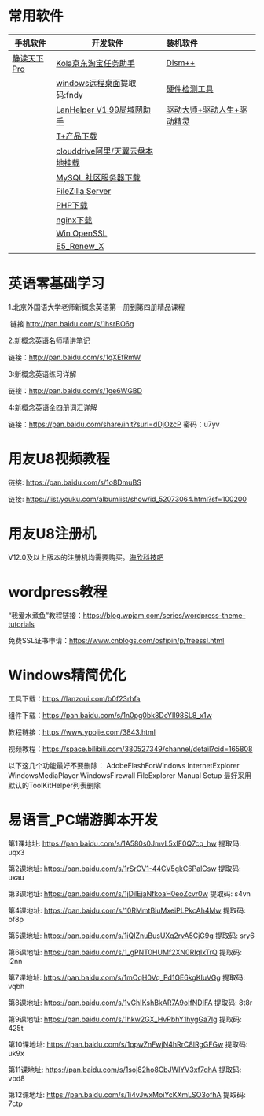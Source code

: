 # 常用软件

| 手机软件                                               | 开发软件                                                     | 装机软件                                                     |
| ------------------------------------------------------ | ------------------------------------------------------------ | :----------------------------------------------------------- |
| [静读天下Pro ](https://wwi.lanzout.com/b046g1god#d5tk) | [Kola京东淘宝任务助手 ](https://disk.lanzoum.com/b0c2sg3tg)  | [Dism++](https://www.chuyu.me/zh-Hans/index.html)            |
|                                                        | [windows远程桌面](https://pan.baidu.com/s/1oHyQW9uNqH9Ittjkv1yNLw)提取码:fndy | [硬件检测工具](https://pan.lanzoux.com/b0f1dp0mh)            |
|                                                        | [LanHelper V1.99局域网助手](https://www.jb51.net/softs/19766.html) | [驱动大师+驱动人生+驱动精灵](https://clamowo.lanzouy.com/b05ajvsla) |
|                                                        | [T+产品下载](https://service.chanjet.com/product/goods/download-list?id=53aaa40295d458e44f5d3ce5) |                                                              |
|                                                        | [clouddrive阿里/天翼云盘本地挂载](https://www.aliyundrive.com/s/7UjokGfUEp7/folder/61e19cc2bf9519b3fc414d86857ce478dfafbc74) |                                                              |
|                                                        | [MySQL 社区服务器下载](https://dev.mysql.com/downloads/mysql/) |                                                              |
|                                                        | [FileZilla Server](https://filezilla-project.org/download.php?show_all=1&type=server) |                                                              |
|                                                        | [PHP下载](https://www.php.net/downloads)                     |                                                              |
|                                                        | [nginx下载](http://nginx.org/en/download.html)               |                                                              |
|                                                        | [Win OpenSSL](http://slproweb.com/products/Win32OpenSSL.html) |                                                              |
|                                                        | [E5_Renew_X](https://sundayrx.lanzoui.com/aW09Lsss75g)       |                                                              |

# 英语零基础学习

1.北京外国语大学老师新概念英语第一册到第四册精品课程

​    链接 http://pan.baidu.com/s/1hsrBO6g

2.新概念英语名师精讲笔记

   链接：http://pan.baidu.com/s/1qXEfRmW

3:新概念英语练习详解

   链接：http://pan.baidu.com/s/1ge6WGBD

4:新概念英语全四册词汇详解

   链接：https://pan.baidu.com/share/init?surl=dDjOzcP 密码：u7yv

# 用友U8视频教程

链接: https://pan.baidu.com/s/1o8DmuBS 

链接: https://list.youku.com/albumlist/show/id_52073064.html?sf=100200

# 用友U8注册机

V12.0及以上版本的注册机均需要购买。[海欣科技吧](https://tieba.baidu.com/f?kw=海欣科技&ie=utf-8)

# wordpress教程

“我爱水煮鱼”教程链接：https://blog.wpjam.com/series/wordpress-theme-tutorials

免费SSL证书申请：https://www.cnblogs.com/osfipin/p/freessl.html

# Windows精简优化

工具下载：https://lanzoui.com/b0f23rhfa

组件下载：https://pan.baidu.com/s/1n0pg0bk8DcYIl98SL8_x1w

教程链接：https://www.ypojie.com/3843.html

视频教程：https://space.bilibili.com/380527349/channel/detail?cid=165808

以下这几个功能最好不要删除：
AdobeFlashForWindows
InternetExplorer
WindowsMediaPlayer
WindowsFirewall
FileExplorer
Manual Setup
最好采用默认的ToolKitHelper列表删除

# 易语言_PC端游脚本开发

第1课地址: https://pan.baidu.com/s/1A580s0JmvL5xIF0Q7cq_hw 提取码: uqx3 

第2课地址: https://pan.baidu.com/s/1rSrCV1-44CV5gkC6PalCsw 提取码: uxau 

第3课地址: https://pan.baidu.com/s/1jDilEjaNfkoaH0eoZcvr0w 提取码: s4vn 

第4课地址: https://pan.baidu.com/s/10RMmtBiuMxeiPLPkcAh4Mw 提取码: bf8p 

第5课地址: https://pan.baidu.com/s/1iQIZnuBusUXq2rvA5CjG9g 提取码: sry6 

第6课地址: https://pan.baidu.com/s/1_gPNT0HUMf2XN0RIqIxTrQ 提取码: i2nn 

第7课地址: https://pan.baidu.com/s/1mOqH0Vq_Pd1GE6kgKIuVGg 提取码: vqbh 

第8课地址: https://pan.baidu.com/s/1vGhIKshBkAR7A9oIfNDIFA 提取码: 8t8r 

第9课地址: https://pan.baidu.com/s/1hkw2GX_HvPbhY1hygGa7Ig 提取码: 425t 

第10课地址: https://pan.baidu.com/s/1opwZnFwjN4hRrC8lRgGFGw 提取码: uk9x 

第11课地址: https://pan.baidu.com/s/1soj82ho8CbJWlYV3xf7qhA 提取码: vbd8 

第12课地址: https://pan.baidu.com/s/1i4vJwxMoiYcKXmLSO3ofhA 提取码: 7ctp 

